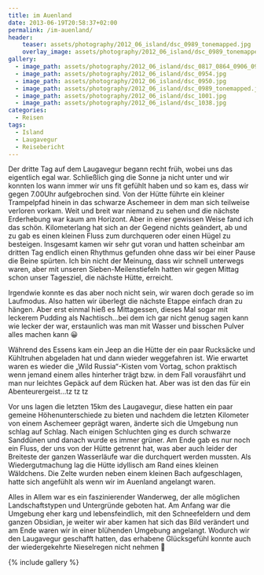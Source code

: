 ```yaml
---
title: im Auenland
date: 2013-06-19T20:58:37+02:00
permalink: /im-auenland/
header:
    teaser: assets/photography/2012_06_island/dsc_0989_tonemapped.jpg
    overlay_image: assets/photography/2012_06_island/dsc_0989_tonemapped.jpg
gallery:
  - image_path: assets/photography/2012_06_island/dsc_0817_0864_0906_0915_1329.jpg
  - image_path: assets/photography/2012_06_island/dsc_0954.jpg
  - image_path: assets/photography/2012_06_island/dsc_0950.jpg
  - image_path: assets/photography/2012_06_island/dsc_0989_tonemapped.jpg
  - image_path: assets/photography/2012_06_island/dsc_1001.jpg
  - image_path: assets/photography/2012_06_island/dsc_1038.jpg
categories:
  - Reisen
tags:
  - Island
  - Laugavegur
  - Reisebericht
---
```


Der dritte Tag auf dem Laugavegur begann recht früh, wobei uns das eigentlich egal war. 
Schließlich ging die Sonne ja nicht unter und wir konnten los wann immer wir uns fit gefühlt haben und so kam es, 
dass wir gegen 7.00Uhr aufgebrochen sind. Von der Hütte führte ein kleiner Trampelpfad hinein in das schwarze Aschemeer 
in dem man sich teilweise verloren vorkam. Weit und breit war niemand zu sehen und die nächste Erderhebung war kaum am Horizont. 
Aber in einer gewissen Weise fand ich das schön. Kilometerlang hat sich an der Gegend nichts geändert, 
ab und zu gab es einen kleinen Fluss zum durchqueren oder einen Hügel zu besteigen. Insgesamt kamen wir sehr gut voran 
und hatten scheinbar am dritten Tag endlich einen Rhythmus gefunden ohne dass wir bei einer Pause die Beine spürten. 
Ich bin nicht der Meinung, dass wir schnell unterwegs waren, aber mit unseren Sieben-Meilenstiefeln hatten wir gegen Mittag schon unser Tagesziel, 
die nächste Hütte, erreicht.

Irgendwie konnte es das aber noch nicht sein, wir waren doch gerade so im Laufmodus. 
Also hatten wir überlegt die nächste Etappe einfach dran zu hängen. Aber erst einmal hieß es Mittagessen, 
dieses Mal sogar mit leckerem Pudding als Nachtisch…bei dem ich gar nicht genug sagen kann wie lecker der war, 
erstaunlich was man mit Wasser und bisschen Pulver alles machen kann 😀  
  
Während des Essens kam ein Jeep an die Hütte der ein paar Rucksäcke und Kühltruhen abgeladen hat und dann wieder weggefahren ist. 
Wie erwartet waren es wieder die „Wild Russia“-Kisten vom Vortag, schon praktisch wenn jemand einem alles hinterher trägt bzw. 
in dem Fall vorausfährt und man nur leichtes Gepäck auf dem Rücken hat. Aber was ist den das für ein Abenteurergeist…tz tz tz

Vor uns lagen die letzten 15km des Laugavegur, diese hatten ein paar gemeine Höhenunterschiede zu bieten und nachdem 
die letzten Kilometer von einem Aschemeer geprägt waren, änderte sich die Umgebung nun schlag auf Schlag. 
Nach einigen Schluchten ging es durch schwarze Sanddünen und danach wurde es immer grüner. Am Ende gab es nur noch ein Fluss, 
der uns von der Hütte getrennt hat, was aber auch leider der Breiteste der ganzen Wasserläufe war die durchquert werden mussten. 
Als Wiedergutmachung lag die Hütte idyllisch am Rand eines kleinen Wäldchens. Die Zelte wurden neben einem kleinen Bach aufgeschlagen, 
hatte sich angefühlt als wenn wir im Auenland angelangt waren.

Alles in Allem war es ein faszinierender Wanderweg, der alle möglichen Landschaftstypen und Untergründe geboten hat. 
Am Anfang war die Umgebung eher karg und lebensfeindlich, mit den Schneefeldern und dem ganzen Obsidian, 
je weiter wir aber kamen hat sich das Bild verändert und am Ende waren wir in einer blühenden Umgebung angelangt.
Wodurch wir den Laugavegur geschafft hatten, das erhabene Glücksgefühl konnte auch der wiedergekehrte Nieselregen nicht nehmen 🙂

{% include gallery %}